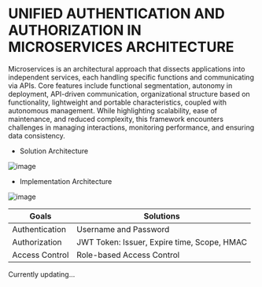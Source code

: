 # UNIFIED AUTHENTICATION AND AUTHORIZATION IN MICROSERVICES ARCHITECTURE

Microservices is an architectural approach that dissects applications into independent services, each handling 
specific functions and communicating via APIs. Core features include functional segmentation, autonomy in deployment, 
API-driven communication, organizational structure based on functionality, lightweight and portable characteristics, 
coupled with autonomous management. While highlighting scalability, ease of maintenance, and reduced complexity, 
this framework encounters challenges in managing interactions, monitoring performance, and ensuring data consistency.

- Solution Architecture

![image](https://github.com/TooBunReal/ATM_Project/assets/89735990/8c36bb85-4976-4f02-b1d6-a9b89e945627)

- Implementation Architecture

![image](https://github.com/TooBunReal/ATM_Project/assets/89735990/a50388ee-be5b-41c3-910d-7bcde95d4923)



|      Goals      |                 Solutions                     |
| --------------- | --------------------------------------------- |
| Authentication  | Username and Password                         |
| Authorization   | JWT Token: Issuer, Expire time, Scope, HMAC   |
| Access Control  | Role-based Access Control                     |

Currently updating...
 

 













